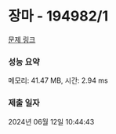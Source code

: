 # 장마 - 194982/1 

[문제 링크](https://level.goorm.io/exam/194982/%EC%9E%A5%EB%A7%88/quiz/1) 

### 성능 요약

메모리: 41.47 MB, 시간: 2.94 ms

### 제출 일자

2024년 06월 12일 10:44:43

